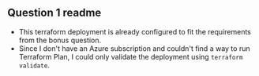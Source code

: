 ## Question 1 readme
* This terraform deployment is already configured to fit the requirements from the bonus question.
* Since I don't have an Azure subscription and couldn't find a way to run Terraform Plan, I could only validate the deployment using `terraform validate`.
